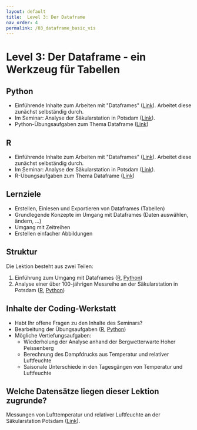 ```yaml
---
layout: default
title:  Level 3: Der Dataframe
nav_order: 4
permalink: /03_dataframe_basic_vis
---
```



# Level 3: Der Dataframe - ein Werkzeug für Tabellen

## Python

- Einführende Inhalte zum Arbeiten mit "Dataframes" ([Link](python/dataframes-intro.html)). Arbeitet diese zunächst selbständig durch.
- Im Seminar: Analyse der Säkularstation in Potsdam ([Link](python/dataframes-lesson.html)).
- Python-Übungsaufgaben zum Thema Dataframe ([Link](python/uebung/uebung.html))

## R

- Einführende Inhalte zum Arbeiten mit "Dataframes" ([Link](R/Dataframes.html)). Arbeitet diese zunächst selbständig durch.
- Im Seminar: Analyse der Säkularstation in Potsdam ([Link](R/Dataframes2.html)).
- R-Übungsaufgaben zum Thema Dataframe ([Link](R/exercises03.html))

## Lernziele

- Erstellen, Einlesen und Exportieren von Dataframes (Tabellen) 
- Grundlegende Konzepte im Umgang mit Dataframes (Daten auswählen, ändern, ...)
- Umgang mit Zeitreihen
- Erstellen einfacher Abbildungen

## Struktur

Die Lektion besteht aus zwei Teilen:

1. Einführung zum Umgang mit Dataframes ([R](R/Dataframes.html), [Python](python/dataframes-intro.html))
2. Analyse einer über 100-jährigen Messreihe an der Säkularstation in Potsdam ([R](R/Dataframes2.html), [Python](python/dataframes-lesson.html))

## Inhalte der Coding-Werkstatt
- Habt Ihr offene Fragen zu den Inhalte des Seminars?
- Bearbeitung der Übungsaufgaben ([R](R/exercises03.html), [Python](python/exercises03.html))
- Mögliche Vertiefungsaufgaben:
     - Wiederholung der Analyse anhand der Bergwetterwarte Hoher Peissenberg
     - Berechnung des Dampfdrucks aus Temperatur und relativer Luftfeuchte
     - Saisonale Unterschiede in den Tagesgängen von Temperatur und Luftfeuchte

## Welche Datensätze liegen dieser Lektion zugrunde?

Messungen von Lufttemperatur und relativer Luftfeuchte an der Säkularstation Potsdam ([Link](https://opendata.dwd.de/climate_environment/CDC/observations_germany/climate/hourly/air_temperature/historical/)).
